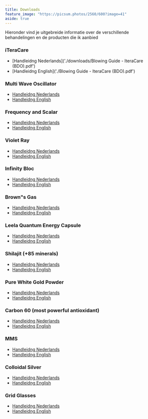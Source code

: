```yaml
---
title: Downloads
feature_image: "https://picsum.photos/2560/600?image=41"
aside: true
---
```


Hieronder vind je uitgebreide informatie over de verschillende behandelingen en de producten die ik aanbied

### iTeraCare
- [Handleidng Nederlands]('./downloads/Blowing Guide - IteraCare (BDO).pdf')
- [Handleidng English]('./Blowing Guide - IteraCare (BDO).pdf')

### Multi Wave Oscillator
- [Handleidng Nederlands](/downloads/handleiding-nl.pdf)
- [Handleidng English](/handleiding-en.pdf)

### Frequency and Scalar 
- [Handleidng Nederlands](./handleiding-nl.pdf)
- [Handleidng English](./handleiding-en.pdf)

### Violet Ray
- [Handleidng Nederlands](./handleiding-nl.pdf)
- [Handleidng English](./handleiding-en.pdf)

### Infinity Bloc
- [Handleidng Nederlands](./handleiding-nl.pdf)
- [Handleidng English](./handleiding-en.pdf)

### Brown"s Gas
- [Handleidng Nederlands](./handleiding-nl.pdf)
- [Handleidng English](./handleiding-en.pdf)

### Leela Quantum Energy Capsule
- [Handleidng Nederlands](./handleiding-nl.pdf)
- [Handleidng English](./handleiding-en.pdf)

### Shilajit (+85 minerals)
- [Handleidng Nederlands](./handleiding-nl.pdf)
- [Handleidng English](./handleiding-en.pdf)

### Pure White Gold Powder
- [Handleidng Nederlands](./handleiding-nl.pdf)
- [Handleidng English](./handleiding-en.pdf)

### Carbon 60 (most powerful antioxidant)
- [Handleidng Nederlands](./handleiding-nl.pdf)
- [Handleidng English](./handleiding-en.pdf)

### MMS
- [Handleidng Nederlands](./handleiding-nl.pdf)
- [Handleidng English](./handleiding-en.pdf)

### Colloidal Silver
- [Handleidng Nederlands](./handleiding-nl.pdf)
- [Handleidng English](./handleiding-en.pdf)

### Grid Glasses
- [Handleidng Nederlands](./handleiding-nl.pdf)
- [Handleidng English](./handleiding-en.pdf)















